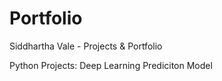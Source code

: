 # Portfolio
Siddhartha Vale - Projects &amp; Portfolio

Python Projects:
Deep Learning
Prediciton Model
